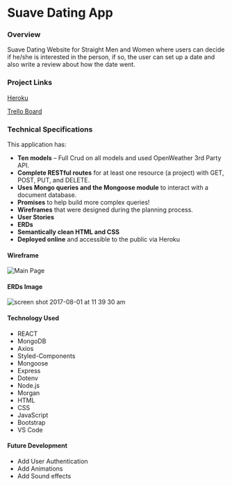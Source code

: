 # Suave Dating App

### Overview
Suave Dating Website for Straight Men and Women where users can decide if he/she is interested in the person, if so, the user can set up a date and also write a review about how the date went.

### Project Links

[Heroku](https://suavedate.herokuapp.com/)

[Trello Board](https://trello.com/b/Z9z3AGaN/wdi-project-4-dating-app)

### Technical Specifications

This application has:

* **Ten models** – Full Crud on all models and used OpenWeather 3rd Party API.
* **Complete RESTful routes** for at least one resource (a project) with GET, POST, PUT, and DELETE.
* **Uses Mongo queries and the Mongoose module** to interact with a document database.
* **Promises** to help build more complex queries!
* **Wireframes** that were designed during the planning process.
* **User Stories**
* **ERDs**
* **Semantically clean HTML and CSS**
* **Deployed online** and accessible to the public via Heroku


#### Wireframe
![Main Page](https://trello-attachments.s3.amazonaws.com/5cb48fd14dd61c302190a66c/5cb491173133880788483b94/6f2d81fcbe5d97ed2b1594dbf4260e9e/IMG_1657.jpg)

#### ERDs Image
![screen shot 2017-08-01 at 11 39 30 am](https://trello-attachments.s3.amazonaws.com/5cb48fd14dd61c302190a66c/5cb491104c05ef86112f8155/09dde0046f1efe696cc5836f0c15f038/Screen_Shot_2019-04-15_at_11.35.01_AM.png)

#### Technology Used
- REACT
- MongoDB
- Axios
- Styled-Components
- Mongoose
- Express
- Dotenv
- Node.js
- Morgan
- HTML
- CSS
- JavaScript
- Bootstrap
- VS Code

#### Future Development
- Add User Authentication
- Add Animations
- Add Sound effects
